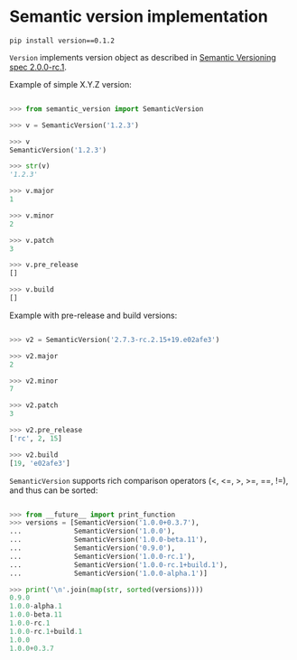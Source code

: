 Semantic version implementation
============================================================

    pip install version==0.1.2

`Version` implements version object as described in
[Semantic Versioning spec 2.0.0-rc.1](http://semver.org).


Example of simple X.Y.Z version:

```python

>>> from semantic_version import SemanticVersion

>>> v = SemanticVersion('1.2.3')

>>> v
SemanticVersion('1.2.3')

>>> str(v)
'1.2.3'

>>> v.major
1

>>> v.minor
2

>>> v.patch
3

>>> v.pre_release
[]

>>> v.build
[]

```

Example with pre-release and build versions:


```python

>>> v2 = SemanticVersion('2.7.3-rc.2.15+19.e02afe3')

>>> v2.major
2

>>> v2.minor
7

>>> v2.patch
3

>>> v2.pre_release
['rc', 2, 15]

>>> v2.build
[19, 'e02afe3']

```

`SemanticVersion` supports rich comparison operators (<, <=, >, >=, ==, !=),
and thus can be sorted:

```python

>>> from __future__ import print_function
>>> versions = [SemanticVersion('1.0.0+0.3.7'),
...             SemanticVersion('1.0.0'),
...             SemanticVersion('1.0.0-beta.11'),
...             SemanticVersion('0.9.0'),
...             SemanticVersion('1.0.0-rc.1'),
...             SemanticVersion('1.0.0-rc.1+build.1'),
...             SemanticVersion('1.0.0-alpha.1')]

>>> print('\n'.join(map(str, sorted(versions))))
0.9.0
1.0.0-alpha.1
1.0.0-beta.11
1.0.0-rc.1
1.0.0-rc.1+build.1
1.0.0
1.0.0+0.3.7

```
